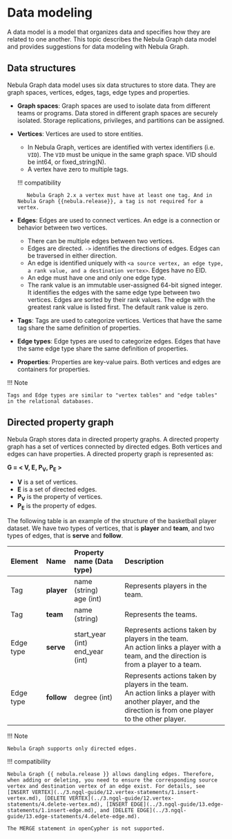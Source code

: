 # Data modeling

A data model is a model that organizes data and specifies how they are related to one another. This topic describes the Nebula Graph data model and provides suggestions for data modeling with Nebula Graph.

## Data structures

Nebula Graph data model uses six data structures to store data. They are graph spaces, vertices, edges, tags, edge types and properties.

- **Graph spaces**: Graph spaces are used to isolate data from different teams or programs. Data stored in different graph spaces are securely isolated. Storage replications, privileges, and partitions can be assigned.

- **Vertices**: Vertices are used to store entities.
  - In Nebula Graph, vertices are identified with vertex identifiers (i.e. `VID`). The `VID` must be unique in the same graph space. VID should be int64, or fixed_string(N).
  - A vertex have zero to multiple tags.

  !!! compatibility

         Nebula Graph 2.x a vertex must have at least one tag. And in Nebula Graph {{nebula.release}}, a tag is not required for a vertex.

- **Edges**: Edges are used to connect vertices. An edge is a connection or behavior between two vertices.
  - There can be multiple edges between two vertices.
  - Edges are directed. `->` identifies the directions of edges. Edges can be traversed in either direction.
  - An edge is identified uniquely with `<a source vertex, an edge type, a rank value, and a destination vertex>`. Edges have no EID.
  - An edge must have one and only one edge type.
  - The rank value is an immutable user-assigned 64-bit signed integer. It identifies the edges with the same edge type between two vertices. Edges are sorted by their rank values. The edge with the greatest rank value is listed first. The default rank value is zero.

- **Tags**: Tags are used to categorize vertices. Vertices that have the same tag share the same definition of properties.

- **Edge types**: Edge types are used to categorize edges. Edges that have the same edge type share the same definition of properties.

- **Properties**: Properties are key-value pairs. Both vertices and edges are containers for properties.

!!! Note

    Tags and Edge types are similar to "vertex tables" and "edge tables" in the relational databases.

## Directed property graph

Nebula Graph stores data in directed property graphs. A directed property graph has a set of vertices connected by directed edges. Both vertices and edges can have properties. A directed property graph is represented as:

**G = < V, E, P<sub>V</sub>, P<sub>E</sub> >**

- **V** is a set of vertices.
- **E** is a set of directed edges.
- **P<sub>V</sub>** is the property of vertices.
- **P<sub>E</sub>** is the property of edges.

The following table is an example of the structure of the basketball player dataset. We have two types of vertices, that is **player** and **team**, and two types of edges, that is **serve** and **follow**.

| Element  | Name  | Property name (Data type)  |  Description  |
| :---  | :---  | :---  | :---  |
| Tag  | **player**  | name (string) <br>age (int) | Represents players in the team.   |
| Tag  | **team** | name (string)  | Represents the teams. |
| Edge type | **serve**  | start_year (int) <br> end_year (int) |  Represents actions taken by players in the team.<br>An action links a player with a team, and the direction is from a player to a team. |
| Edge type | **follow**  | degree (int) | Represents actions taken by players in the team.<br>An action links a player with another player, and the direction is from one player to the other player. |

!!! Note

    Nebula Graph supports only directed edges.

!!! compatibility

    Nebula Graph {{ nebula.release }} allows dangling edges. Therefore, when adding or deleting, you need to ensure the corresponding source vertex and destination vertex of an edge exist. For details, see [INSERT VERTEX](../3.ngql-guide/12.vertex-statements/1.insert-vertex.md), [DELETE VERTEX](../3.ngql-guide/12.vertex-statements/4.delete-vertex.md), [INSERT EDGE](../3.ngql-guide/13.edge-statements/1.insert-edge.md), and [DELETE EDGE](../3.ngql-guide/13.edge-statements/4.delete-edge.md).

    The MERGE statement in openCypher is not supported.
